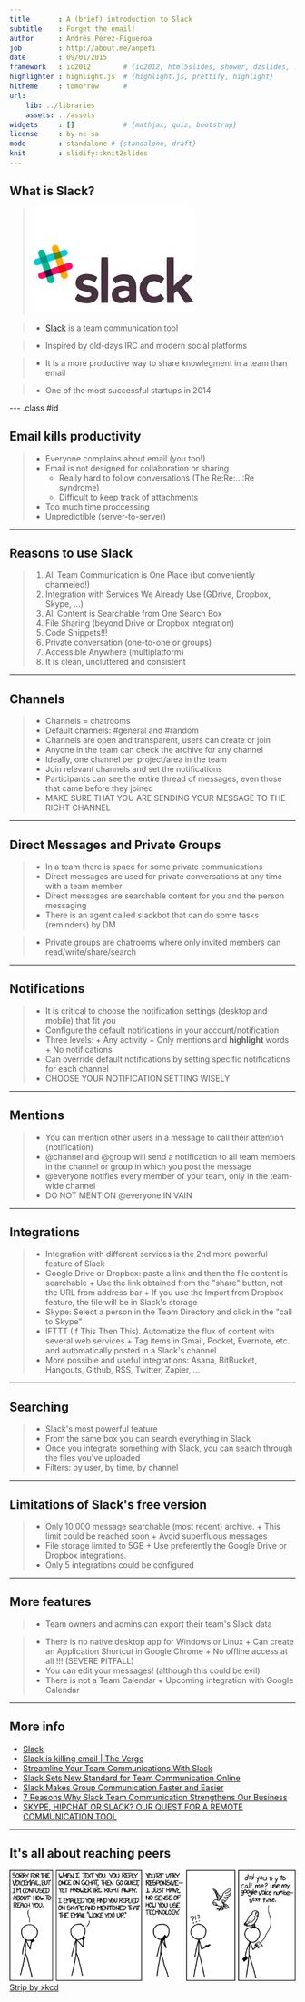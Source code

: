 ```yaml
---
title       : A (brief) introduction to Slack
subtitle    : Forget the email!
author      : Andrés Pérez-Figueroa 
job         : http://about.me/anpefi
date        : 09/01/2015
framework   : io2012        # {io2012, html5slides, shower, dzslides, ...}
highlighter : highlight.js  # {highlight.js, prettify, highlight}
hitheme     : tomorrow      # 
url:
    lib: ../libraries
    assets: ../assets
widgets     : []            # {mathjax, quiz, bootstrap}
license     : by-nc-sa
mode        : standalone # {standalone, draft}
knit        : slidify::knit2slides
---
```

<style>
.title-slide {
     background-image: url(http://goo.gl/cF6W2);
   }
   </style>
## What is Slack?

> ![Slack](assets/img/slack_logo.jpg)

> - [Slack](slack.com) is a team communication tool
  
> - Inspired by old-days IRC and modern social platforms

> - It is a more productive way to share knowlegment in a team than email

> - One of the most successful startups in 2014

--- .class #id 

## Email kills productivity

> - Everyone complains about email (you too!)
> - Email is not designed for collaboration or sharing  
>     + Really hard to follow conversations (The Re:Re:...:Re syndrome)
>     + Difficult to keep track of attachments
> - Too much time proccessing
> - Unpredictible (server-to-server)

---

## Reasons to use Slack

>   1. All Team Communication is One Place (but conveniently channeled!)
>   2. Integration with Services We Already Use (GDrive, Dropbox, Skype, ...)
>   3. All Content is Searchable from One Search Box
>   4. File Sharing (beyond Drive or Dropbox integration)
>   5. Code Snippets!!!
>   6. Private conversation (one-to-one or groups)
>   7. Accessible Anywhere (multiplatform)
>   8. It is clean, uncluttered and consistent

---

## Channels

> - Channels = chatrooms
> - Default channels: #general and #random 
> - Channels are open and transparent, users can create or join
> - Anyone in the team can check the archive for any channel 
> - Ideally, one channel per project/area in the team
> - Join relevant channels and set the notifications
> - Participants can see the entire thread of messages, even those that came before they joined
> - MAKE SURE THAT YOU ARE SENDING YOUR MESSAGE TO THE RIGHT CHANNEL

---

## Direct Messages and Private Groups

> - In a team there is space for some private communications
> - Direct messages are used for private conversations at any time with a team member 
> - Direct messages are searchable content for you and the person messaging
> - There is an agent called slackbot that can do some tasks (reminders) by DM

> - Private groups are chatrooms where only invited members can read/write/share/search

---

## Notifications

> - It is critical to choose the notification settings (desktop and mobile) that fit you
> - Configure the default notifications in your account/notification
> - Three levels:
    + Any activity
    + Only mentions and **highlight** words 
    + No notifications
> - Can override default notifications by setting specific notifications for each channel
> - CHOOSE YOUR NOTIFICATION SETTING WISELY

---

## Mentions

> - You can mention other users in a message to call their attention (notification)
> - @channel and @group will send a notification to all team members in the channel or group in which you post the message
> - @everyone notifies every member of your team, only in the team-wide channel 
> - DO NOT MENTION @everyone IN VAIN

---

## Integrations

> - Integration with different services is the 2nd more powerful feature of Slack
> - Google Drive or Dropbox: paste a link and then the file content is searchable
    + Use the link obtained from the "share" button, not the URL from address bar
    + If you use the Import from Dropbox feature, the file will be in Slack's storage
> - Skype: Select a person in the Team Directory and click in the "call to Skype"
> - IFTTT (If This Then This). Automatize the flux of content with several web services 
    + Tag items in Gmail, Pocket, Evernote, etc. and automatically posted in a Slack's channel
> - More possible and useful integrations: Asana, BitBucket, Hangouts, Github, RSS, Twitter, Zapier, ...

---

## Searching

> - Slack's most powerful feature
> - From the same box you can search everything in Slack
> - Once you integrate something with Slack, you can search through the files you've uploaded
> - Filters: by user, by time, by channel

---

## Limitations of Slack's free version 

> - Only 10,000 message searchable (most recent) archive. 
    + This limit could be reached soon 
    + Avoid superfluous messages
> - File storage limited to 5GB
    + Use preferently the Google Drive or Dropbox integrations.
> - Only 5 integrations could be configured

---

## More features

> - Team owners and admins can export their team's Slack data
   
> - There is no native desktop app for Windows or Linux
    + Can create an Application Shortcut in Google Chrome
    + No offline access at all !!! (SEVERE PITFALL)
> - You can edit your messages! (although this could be evil)
> - There is not a Team Calendar
    + Upcoming integration with Google Calendar

---

## More info

- [Slack](https://slack.com)
- [Slack is killing email | The Verge](http://www.theverge.com/2014/8/12/5991005/slack-is-killing-email-yes-really)
- [Streamline Your Team Communications With Slack](http://computers.tutsplus.com/tutorials/streamline-your-team-communications-with-slack--cms-21327)
- [Slack Sets New Standard for Team Communication Online](http://collaboration.about.com/od/groupcommunication/fl/Slack-Sets-New-Standard-for-Team-Communication-Online.htm)
- [Slack Makes Group Communication Faster and Easier](http://www.makeuseof.com/tag/slack-makes-group-communication-faster-easier/)
- [7 Reasons Why Slack Team Communication Strengthens Our Business](http://fooplugins.com/slack-team-communication-tool/)
- [SKYPE, HIPCHAT OR SLACK? OUR QUEST FOR A REMOTE COMMUNICATION TOOL](https://softwaremill.com/skype-hipchat-slack-quest/)

---

## It's all about reaching peers

![Bye](img/preferred_chat_system.png)
[Strip by xkcd](http://xkcd.com/1254/)
  
  
  
  


